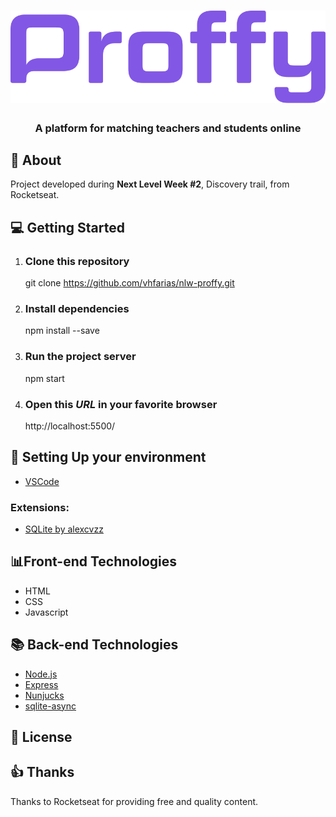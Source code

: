 
<h1 align="center">
    <img src=".github/logo.svg" alt="Proffy"></img>
<h3 align="center"><strong>A platform for matching teachers and students online</strong></h3>

## :mag_right: About

Project developed during **Next Level Week #2**, Discovery trail, from Rocketseat.

## :computer: Getting Started

1. ### Clone this repository

    git clone https://github.com/vhfarias/nlw-proffy.git

2. ### Install dependencies

    npm install --save

3. ### Run the project server

    npm start

4. ### Open this _URL_ in your favorite browser

    http://localhost:5500/

## :wrench: Setting Up your environment

-  [VSCode](https://code.visualstudio.com/)

### Extensions:
-  [SQLite by alexcvzz](https://marketplace.visualstudio.com/items?itemName=alexcvzz.vscode-sqlite)

## :bar_chart:Front-end Technologies

- HTML
- CSS
- Javascript

## :books: Back-end Technologies
- [Node.js](https://nodejs.org/pt-br/)
- [Express](https://expressjs.com/pt-br/)
- [Nunjucks](https://mozilla.github.io/nunjucks/)
- [sqlite-async](https://www.npmjs.com/package/sqlite-async)

## :memo: License

## :thumbsup: Thanks
Thanks to Rocketseat for providing free and quality content.